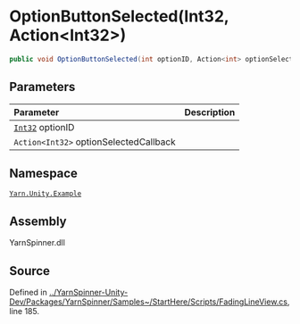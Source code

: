 # OptionButtonSelected\(Int32, Action&lt;Int32&gt;\)

```csharp
public void OptionButtonSelected(int optionID, Action<int> optionSelectedCallback)
```

## Parameters

| Parameter | Description |
| :--- | :--- |
| [`Int32`](https://docs.microsoft.com/dotnet/api/System.Int32) optionID |  |
| `Action<Int32>` optionSelectedCallback |  |

## Namespace

[`Yarn.Unity.Example`](../)

## Assembly

YarnSpinner.dll

## Source

Defined in [../YarnSpinner-Unity-Dev/Packages/YarnSpinner/Samples~/StartHere/Scripts/FadingLineView.cs](https://github.com/YarnSpinnerTool/YarnSpinner-Unity//blob/develop/Samples~/StartHere/Scripts/FadingLineView.cs#L185), line 185.

